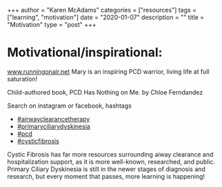 
+++
author = "Karen McAdams"
categories = ["resources"]
tags = ["learning", "motivation"]
date = "2020-01-07"
description = ""
title = "Motivation"
type = "post"
+++



# Motivational/inspirational:
www.runningonair.net Mary is an inspiring PCD warrior, living life at full saturation!

Child-authored book, PCD Has Nothing on Me. by Chloe Ferndandez


Search on instagram or facebook, hashtags 
* [#airwayclearancetherapy](https://twitter.com/hashtag/airwayclearancetherapy)
* [#primaryciliarydyskinesia](https://twitter.com/hashtag/primaryciliarydyskinesia)
* [#pcd](https://twitter.com/hashtag/pcd)
* [#cysticfibrosis](https://twitter.com/hashtag/cysticfibrosis)


Cystic Fibrosis has far more resources surrounding aiway clearance and hospitalization support, as it is more well-known, researched, and public. Primary Ciliary Dyskinesia is still in the newer stages of diagnosis and research, but every moment that passes, more learning is happening!
